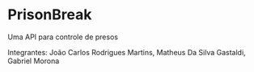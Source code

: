 # PrisonBreak
Uma API para controle de presos

Integrantes: João Carlos Rodrigues Martins, Matheus Da Silva Gastaldi, Gabriel Morona